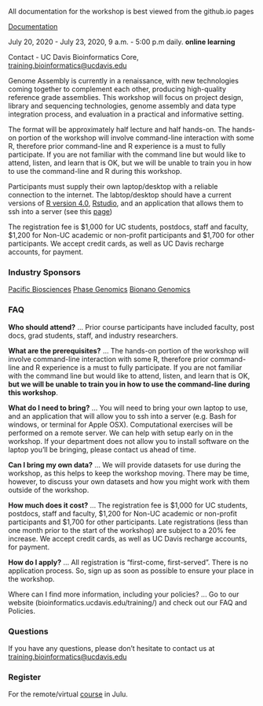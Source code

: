 All documentation for the workshop is best viewed from the github.io pages

[Documentation](https://ucdavis-bioinformatics-training.github.io/2020-Genome_Assembly_Workshop/)

July 20, 2020 - July 23, 2020, 9 a.m. - 5:00 p.m daily. **online learning**

Contact - UC Davis Bioinformatics Core, [training.bioinformatics@ucdavis.edu](mailto:training.bioinformatics@ucdavis.edu)

Genome Assembly is currently in a renaissance, with new technologies coming together to complement each other, producing high-quality reference grade assemblies. This workshop will focus on project design, library and sequencing technologies, genome assembly and data type integration process, and evaluation in a practical and informative setting.

The format will be approximately half lecture and half hands-on. The hands-on portion of the workshop will  involve command-line interaction with some R, therefore prior command-line and R experience is a must to fully participate. If you are not familiar with the command line but would like to attend, listen, and learn that is OK, but we will be unable to train you in how to use the command-line and R during this workshop.

Participants must supply their own laptop/desktop with a reliable connection to the internet. The labtop/desktop should have a current versions of [R version 4.0](https://cloud.r-project.org/), [Rstudio](https://rstudio.com/products/rstudio/download/#download), and an application that allows them to ssh into a server (see this [page](https://ucdavis-bioinformatics-training.github.io/2020-Genome_Assembly_Workshop/prerequisites/cli/logging-in))

The registration fee is $1,000 for UC students, postdocs, staff and faculty, $1,200 for Non-UC academic or non-profit participants and $1,700 for other participants. We accept credit cards, as well as UC Davis recharge accounts, for payment.

### Industry Sponsors

[Pacific Biosciences](https://www.pacb.com/)
[Phase  Genomics](https://phasegenomics.com/)
[Bionano Genomics](https://bionanogenomics.com/)

### FAQ


**Who should attend?** … Prior course participants have included faculty, post docs, grad students, staff, and industry researchers.

**What are the prerequisites?** … The hands-on portion of the workshop will  involve command-line interaction with some R, therefore prior command-line and R experience is a must to fully participate. If you are not familiar with the command line but would like to attend, listen, and learn that is OK, **but we will be unable to train you in how to use the command-line during this workshop**.

**What do I need to bring?** … You will need to bring your own laptop to use, and an application that will allow you to ssh into a server (e.g. Bash for windows, or terminal for Apple OSX). Computational exercises will be performed on a remote server. We can help with setup early on in the workshop. If your department does not allow you to install software on the laptop you’ll be bringing, please contact us ahead of time.

**Can I bring my own data?** … We will provide datasets for use during the workshop, as this helps to keep the workshop moving. There may be time, however, to discuss your own datasets and how you might work with them outside of the workshop.

**How much does it cost?** … The registration fee is $1,000 for UC students, postdocs, staff and faculty, $1,200 for Non-UC academic or non-profit participants and $1,700 for other participants. Late registrations (less than one month prior to the start of the workshop) are subject to a 20% fee increase. We accept credit cards, as well as UC Davis recharge accounts, for payment.

**How do I apply?** … All registration is “first-come, first-served”. There is no application process.  So, sign up as soon as possible to ensure your place in the workshop.

Where can I find more information, including your policies?  ... Go to our website (bioinformatics.ucdavis.edu/training/) and check out our FAQ and Policies.

### Questions

If you have any questions, please don’t hesitate to contact us at [training.bioinformatics@ucdavis.edu](mailto:training.bioinformatics@ucdavis.edu)


### Register

For the remote/virtual [course](https://registration.genomecenter.ucdavis.edu/events/genome_assembly_2020/) in Julu.
